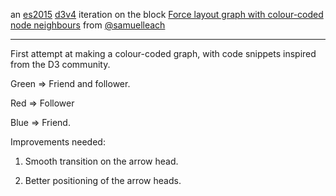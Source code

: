 an [es2015](https://babeljs.io/learn-es2015/) [d3v4](https://github.com/d3/d3/blob/master/CHANGES.md) iteration on the block [Force layout graph with colour-coded node neighbours](http://bl.ocks.org/samuelleach/5497403) from [@samuelleach](https://twitter.com/samuelleach)

---

First attempt at making a colour-coded graph, with code snippets inspired from the D3 community.

Green => Friend and follower.

Red => Follower

Blue => Friend.

Improvements needed:

1) Smooth transition on the arrow head.

2) Better positioning of the arrow heads.


